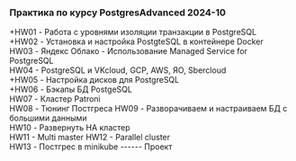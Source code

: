 ### Практика по курсу PostgresAdvanced 2024-10

+HW01 - Работа с уровнями изоляции транзакции в PostgreSQL<br>
+HW02 - Установка и настройка PostgteSQL в контейнере Docker<br>
HW03 - Яндекс Облако - Использование Managed Service for PostgreSQL<br> 
HW04 - PostgreSQL и VKcloud, GCP, AWS, ЯО, Sbercloud<br>
+HW05 - Настройка дисков для PostgreSQL<br>
+HW06 - Бэкапы БД PostgeSQL<br>
HW07 - Кластер Patroni<br>
HW08 - Тюнинг Постгреса
HW09 - Разворачиваем и настраиваем БД с большими данными<br>
HW10 - Развернуть HA кластер<br>
HW11 - Multi master
HW12 - Parallel cluster<br>
HW13 - Постгрес в minikube
------ Проект
